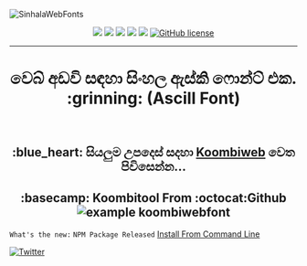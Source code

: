 ![SinhalaWebFonts](https://socialify.git.ci/koombitool/SinhalaWebFonts/image?description=1&font=Source%20Code%20Pro&forks=1&issues=1&language=1&owner=1&pattern=Floating%20Cogs&pulls=1&stargazers=1&theme=Dark)

<p align="center">
<img src="https://img.shields.io/badge/HTML5-E34F26?style=for-the-badge&logo=html5&logoColor=white">
<img src="https://img.shields.io/badge/npm-CB3837?style=for-the-badge&logo=npm&logoColor=white">
<img src="https://img.shields.io/badge/GitHub-100000?style=for-the-badge&logo=github&logoColor=white">
<img src="https://img.shields.io/badge/Blogger-FF5722?style=for-the-badge&logo=blogger&logoColor=white">
<img src="https://img.shields.io/badge/Wordpress-21759B?style=for-the-badge&logo=wordpress&logoColor=white">
<a href="https://github.com/koombitool/SinhalaWebFonts/blob/main/LICENSE"><img alt="GitHub license" src="https://img.shields.io/github/license/koombitool/SinhalaWebFonts?style=for-the-badge"></a>
<hr/>
<h1 align="center">වෙබ් අඩවි සඳහා සිංහල ඇස්කි ෆොන්ට් එක. :grinning: (Ascill Font)</h1><br>
<h2 align="center">  :blue_heart: සියලුම උපදෙස් සදහා <a href="https://koombitool.github.io/SinhalaWebFonts">Koombiweb</a> වෙත පිවිසෙන්න... </h12<br>
<h2 align="center">  :basecamp: Koombitool From :octocat:Github 
  </br>
  <img src="https://telegra.ph/file/874330777afb970de1285.png" title="example koombiwebfont" align="center">
  </h2>

`What's the new:`
`NPM Package Released`
[Install From Command Line](https://github.com/koombitool/SinhalaWebFonts/packages/1061097)

<a href="https://twitter.com/intent/tweet?text=Wow:&url=https%3A%2F%2Fgithub.com%2Fkoombitool%2FSinhalaWebFonts"><img alt="Twitter" src="https://img.shields.io/twitter/url?url=https%3A%2F%2Fgithub.com%2Fkoombitool%2FSinhalaWebFonts"></a>
